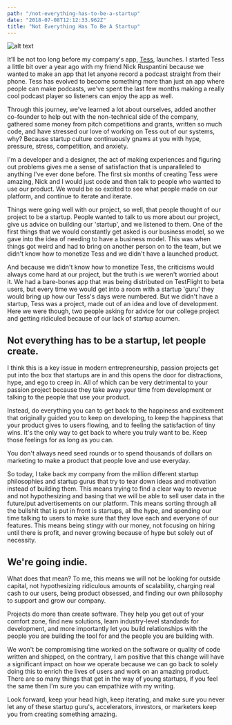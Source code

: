 ```yaml
---
path: "/not-everything-has-to-be-a-startup"
date: "2018-07-08T12:12:33.962Z"
title: "Not Everything Has To Be A Startup"
---
```

![alt text](src/img/startup.PNG)

It’ll be not too long before my company's app, [Tess](http://tess.fm), launches. I started Tess a little bit over a year ago with my friend Nick Ruspantini because we wanted to make an app that let anyone record a podcast straight from their phone. Tess has evolved to become something more than just an app where people can make podcasts, we've spent the last few months making a really cool podcast player so listeners can enjoy the app as well.

Through this journey, we've learned a lot about ourselves, added another co-founder to help out with the non-technical side of the company, gathered some money from pitch competitions and grants, written so much code, and have stressed our love of working on Tess out of our systems, why? Because startup culture continuously gnaws at you with hype, pressure, stress, competition, and anxiety.

I'm a developer and a designer, the act of making experiences and figuring out problems gives me a sense of satisfaction that is unparalleled to anything I've ever done before. The first six months of creating Tess were amazing, Nick and I would just code and then talk to people who wanted to use our product. We would be so excited to see what people made on our platform, and continue to iterate and iterate.

Things were going well with our project, so well, that people thought of our project to be a startup. People wanted to talk to us more about our project, give us advice on building our 'startup', and we listened to them. One of the first things that we would constantly get asked is our business model, so we gave into the idea of needing to have a business model. This was when things got weird and had to bring on another person on to the team, but we didn't know how to monetize Tess and we didn't have a launched product.

And because we didn't know how to monetize Tess, the criticisms would always come hard at our project, but the truth is we weren't worried about it. We had a bare-bones app that was being distributed on TestFlight to beta users, but every time we would get into a room with a startup 'guru' they would bring up how our Tess's days were numbered. But we didn't have a startup, Tess was a project, made out of an idea and love of development. Here we were though, two people asking for advice for our college project and getting ridiculed because of our lack of startup acumen.

## Not everything has to be a startup, let people create.

I think this is a key issue in modern entrepreneurship, passion projects get put into the box that startups are in and this opens the door for distractions, hype, and ego to creep in. All of which can be very detrimental to your passion project because they take away your time from development or talking to the people that use your product.

Instead, do everything you can to get back to the happiness and excitement that originally guided you to keep on developing, to keep the happiness that your product gives to users flowing, and to feeling the satisfaction of tiny wins. It's the only way to get back to where you truly want to be. Keep those feelings for as long as you can.

You don't always need seed rounds or to spend thousands of dollars on marketing to make a product that people love and use everyday.

So today, I take back my company from the million different startup philosophies and startup gurus that try to tear down ideas and motivation instead of building them. This means trying to find a clear way to revenue and not hypothesizing and basing that we will be able to sell user data in the future/put advertisements on our platform. This means sorting through all the bullshit that is put in front is startups, all the hype, and spending our time talking to users to make sure that they love each and everyone of our features. This means being stingy with our money, not focusing on hiring until there is profit, and never growing because of hype but solely out of necessity.

## We're going indie.

What does that mean? To me, this means we will not be looking for outside capital, not hypothesizing ridiculous amounts of scalability, charging real cash to our users, being product obsessed, and finding our own philosophy to support and grow our company.

Projects do more than create software. They help you get out of your comfort zone, find new solutions, learn industry-level standards for development, and more importantly let you build relationships with the people you are building the tool for and the people you are building with.

We won't be compromising time worked on the software or quality of code written and shipped, on the contrary, I am positive that this change will have a significant impact on how we operate because we can go back to solely doing this to enrich the lives of users and work on an amazing product. There are so many things that get in the way of young startups, if you feel the same then I'm sure you can empathize with my writing.

Look forward, keep your head high, keep iterating, and make sure you never let any of these startup guru's, accelerators, investors, or marketers keep you from creating something amazing.

